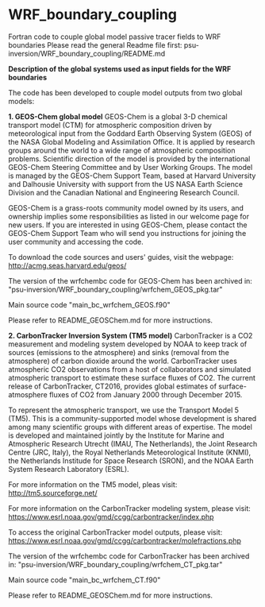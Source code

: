 # WRF_boundary_coupling

Fortran code to couple global model passive tracer fields to WRF boundaries
Please read the general Readme file first:
psu-inversion/WRF_boundary_coupling/README.md



**Description of the global systems used as input fields for the WRF boundaries**

The code has been developed to couple model outputs from two global models:

  **1. GEOS-Chem global model**
GEOS-Chem is a global 3-D chemical transport model (CTM) for atmospheric composition driven by meteorological input from the Goddard Earth Observing System (GEOS) of the NASA Global Modeling and Assimilation Office. It is applied by research groups around the world to a wide range of atmospheric composition problems. Scientific direction of the model is provided by the international GEOS-Chem Steering Committee and by User Working Groups. The model is managed by the GEOS-Chem Support Team, based at Harvard University and Dalhousie University with support from the US NASA Earth Science Division and the Canadian National and Engineering Research Council.

GEOS-Chem is a grass-roots community model owned by its users, and ownership implies some responsibilities as listed in our welcome page for new users. If you are interested in using GEOS-Chem, please contact the GEOS-Chem Support Team who will send you instructions for joining the user community and accessing the code.

To download the code sources and users' guides, visit the webpage: 
http://acmg.seas.harvard.edu/geos/

The version of the wrfchembc code for GEOS-Chem has been archived in:
"psu-inversion/WRF_boundary_coupling/wrfchem_GEOS_pkg.tar"

Main source code "main_bc_wrfchem_GEOS.f90"

Please refer to README_GEOSChem.md for more instructions.

  **2. CarbonTracker Inversion System (TM5 model)**
CarbonTracker is a CO2 measurement and modeling system developed by NOAA to keep track of sources (emissions to the atmosphere) and sinks (removal from the atmosphere) of carbon dioxide around the world. CarbonTracker uses atmospheric CO2 observations from a host of collaborators and simulated atmospheric transport to estimate these surface fluxes of CO2. The current release of CarbonTracker, CT2016, provides global estimates of surface-atmosphere fluxes of CO2 from January 2000 through December 2015.

To represent the atmospheric transport, we use the Transport Model 5 (TM5). This is a community-supported model whose development is shared among many scientific groups with different areas of expertise. The model is developed and maintained jointly by the Institute for Marine and Atmospheric Research Utrecht (IMAU, The Netherlands), the Joint Research Centre (JRC, Italy), the Royal Netherlands Meteorological Institute (KNMI), the Netherlands Institude for Space Research (SRON), and the NOAA Earth System Research Laboratory (ESRL). 

For more information on the TM5 model, pleas visit:
http://tm5.sourceforge.net/

For more information on the CarbonTracker modeling system, please visit:
https://www.esrl.noaa.gov/gmd/ccgg/carbontracker/index.php

To access the original CarbonTracker model outputs, please visit:
https://www.esrl.noaa.gov/gmd/ccgg/carbontracker/molefractions.php

The version of the wrfchembc code for CarbonTracker has been archived in:
"psu-inversion/WRF_boundary_coupling/wrfchem_CT_pkg.tar"

Main source code "main_bc_wrfchem_CT.f90"

Please refer to README_GEOSChem.md for more instructions.

